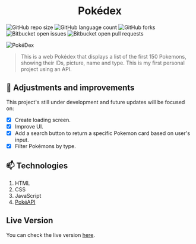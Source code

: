 # <div align="center">Pokédex</div>


![GitHub repo size](https://img.shields.io/github/repo-size/laporeon/pokedex?style=for-the-badge)
![GitHub language count](https://img.shields.io/github/languages/count/laporeon/pokedex?style=for-the-badge)
![GitHub forks](https://img.shields.io/github/forks/laporeon/pokedex?style=for-the-badge)
![Bitbucket open issues](https://img.shields.io/bitbucket/issues/laporeon/pokedex?style=for-the-badge)
![Bitbucket open pull requests](https://img.shields.io/bitbucket/pr-raw/laporeon/pokedex?style=for-the-badge)

![PokéDex](https://user-images.githubusercontent.com/34722707/129643288-62ccca61-c178-4084-9b20-9958ef169d23.gif)
> This is a web Pokédex that displays a list of the first 150 Pokemons, showing their IDs, picture, name and type. This is my first personal project using an API. 

## 📄 Adjustments and improvements

This project's still under development and future updates will be focused on:

- [x] Create loading screen.
- [x] Improve UI.
- [x] Add a search button to return a specific Pokemon card based on user's input.
- [x] Filter Pokémons by type.

## 📫 Technologies

1. HTML
2. CSS
3. JavaScript
4. <a href="https://pokeapi.co/">PokéAPI</a>

## Live Version
You can check the live version <a href="https://pokedex-project-pokeapi.netlify.app/">here</a>.
